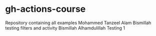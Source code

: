 # gh-actions-course
Repository containing all examples
Mohammed Tanzeel Alam
Bismillah testing filters and activity
Bismillah
Alhamdulillah
Testing 1
